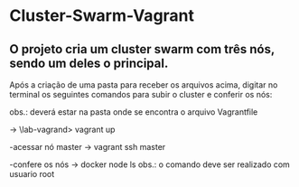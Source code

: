 # Cluster-Swarm-Vagrant

## O projeto cria um cluster swarm com três nós, sendo um deles o principal.

Após a criação de uma pasta para receber os arquivos acima, digitar no terminal os seguintes comandos para subir o cluster e conferir os nós:

obs.: deverá estar na pasta onde se encontra o arquivo Vagrantfile

-> \lab-vagrand> vagrant up

-acessar nó master
-> vagrant ssh master

-confere os nós
-> docker node ls
obs.: o comando deve ser realizado com usuario root
